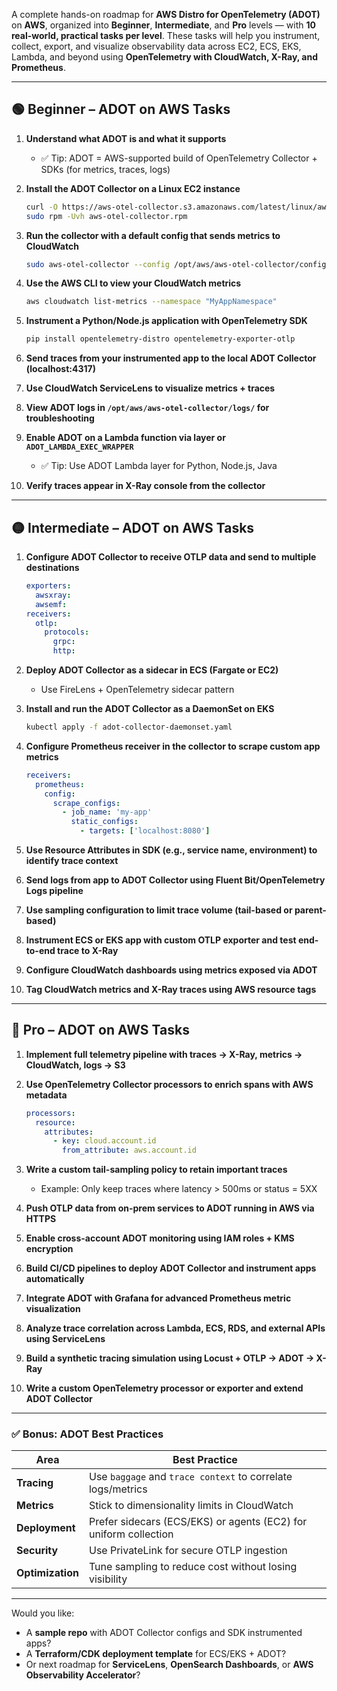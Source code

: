 A complete hands-on roadmap for **AWS Distro for OpenTelemetry (ADOT)** on **AWS**, organized into **Beginner**, **Intermediate**, and **Pro** levels — with **10 real-world, practical tasks per level**. These tasks will help you instrument, collect, export, and visualize observability data across EC2, ECS, EKS, Lambda, and beyond using **OpenTelemetry with CloudWatch, X-Ray, and Prometheus**.

---

## 🟢 **Beginner – ADOT on AWS Tasks**

1. **Understand what ADOT is and what it supports**
   - ✅ Tip: ADOT = AWS-supported build of OpenTelemetry Collector + SDKs (for metrics, traces, logs)

2. **Install the ADOT Collector on a Linux EC2 instance**
   ```bash
   curl -O https://aws-otel-collector.s3.amazonaws.com/latest/linux/aws-otel-collector.rpm
   sudo rpm -Uvh aws-otel-collector.rpm
   ```

3. **Run the collector with a default config that sends metrics to CloudWatch**
   ```bash
   sudo aws-otel-collector --config /opt/aws/aws-otel-collector/config.yaml
   ```

4. **Use the AWS CLI to view your CloudWatch metrics**
   ```bash
   aws cloudwatch list-metrics --namespace "MyAppNamespace"
   ```

5. **Instrument a Python/Node.js application with OpenTelemetry SDK**
   ```bash
   pip install opentelemetry-distro opentelemetry-exporter-otlp
   ```

6. **Send traces from your instrumented app to the local ADOT Collector (localhost:4317)**

7. **Use CloudWatch ServiceLens to visualize metrics + traces**

8. **View ADOT logs in `/opt/aws/aws-otel-collector/logs/` for troubleshooting**

9. **Enable ADOT on a Lambda function via layer or `ADOT_LAMBDA_EXEC_WRAPPER`**
   - ✅ Tip: Use ADOT Lambda layer for Python, Node.js, Java

10. **Verify traces appear in X-Ray console from the collector**

---

## 🟡 **Intermediate – ADOT on AWS Tasks**

1. **Configure ADOT Collector to receive OTLP data and send to multiple destinations**
   ```yaml
   exporters:
     awsxray:
     awsemf:
   receivers:
     otlp:
       protocols:
         grpc:
         http:
   ```

2. **Deploy ADOT Collector as a sidecar in ECS (Fargate or EC2)**
   - Use FireLens + OpenTelemetry sidecar pattern

3. **Install and run the ADOT Collector as a DaemonSet on EKS**
   ```bash
   kubectl apply -f adot-collector-daemonset.yaml
   ```

4. **Configure Prometheus receiver in the collector to scrape custom app metrics**
   ```yaml
   receivers:
     prometheus:
       config:
         scrape_configs:
           - job_name: 'my-app'
             static_configs:
               - targets: ['localhost:8080']
   ```

5. **Use Resource Attributes in SDK (e.g., service name, environment) to identify trace context**

6. **Send logs from app to ADOT Collector using Fluent Bit/OpenTelemetry Logs pipeline**

7. **Use sampling configuration to limit trace volume (tail-based or parent-based)**

8. **Instrument ECS or EKS app with custom OTLP exporter and test end-to-end trace to X-Ray**

9. **Configure CloudWatch dashboards using metrics exposed via ADOT**

10. **Tag CloudWatch metrics and X-Ray traces using AWS resource tags**

---

## 🔴 **Pro – ADOT on AWS Tasks**

1. **Implement full telemetry pipeline with traces → X-Ray, metrics → CloudWatch, logs → S3**

2. **Use OpenTelemetry Collector processors to enrich spans with AWS metadata**
   ```yaml
   processors:
     resource:
       attributes:
         - key: cloud.account.id
           from_attribute: aws.account.id
   ```

3. **Write a custom tail-sampling policy to retain important traces**
   - Example: Only keep traces where latency > 500ms or status = 5XX

4. **Push OTLP data from on-prem services to ADOT running in AWS via HTTPS**

5. **Enable cross-account ADOT monitoring using IAM roles + KMS encryption**

6. **Build CI/CD pipelines to deploy ADOT Collector and instrument apps automatically**

7. **Integrate ADOT with Grafana for advanced Prometheus metric visualization**

8. **Analyze trace correlation across Lambda, ECS, RDS, and external APIs using ServiceLens**

9. **Build a synthetic tracing simulation using Locust + OTLP → ADOT → X-Ray**

10. **Write a custom OpenTelemetry processor or exporter and extend ADOT Collector**

---

### ✅ Bonus: ADOT Best Practices

| Area | Best Practice |
|------|----------------|
| **Tracing** | Use `baggage` and `trace context` to correlate logs/metrics |
| **Metrics** | Stick to dimensionality limits in CloudWatch |
| **Deployment** | Prefer sidecars (ECS/EKS) or agents (EC2) for uniform collection |
| **Security** | Use PrivateLink for secure OTLP ingestion |
| **Optimization** | Tune sampling to reduce cost without losing visibility |

---

Would you like:
- A **sample repo** with ADOT Collector configs and SDK instrumented apps?
- A **Terraform/CDK deployment template** for ECS/EKS + ADOT?
- Or next roadmap for **ServiceLens**, **OpenSearch Dashboards**, or **AWS Observability Accelerator**?
